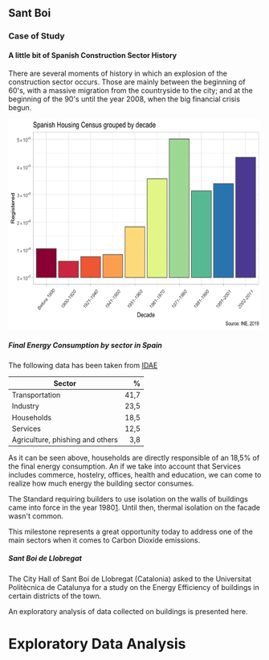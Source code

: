 ## Sant Boi

### Case of Study

#### A little bit of Spanish Construction Sector History

There are several moments of history in which an explosion of the construction sector occurs. Those are mainly between the beginning of 60's, with a massive migration from the countryside to the city; and at the beginning of the 90's until the year 2008, when the big financial crisis begun.

<p align="center">
  <img width="640" height="420" src="images/census.png">
</p>

##### Final Energy Consumption by sector in Spain

The following data has been taken from [IDAE](http://guiaenergia.idae.es/el-consumo-energia-en-espana/)

| Sector                                 | %             |
| -------------------------------------- |--------------:|
| Transportation                         | 41,7          |
| Industry                               | 23,5          |
| Households                             | 18,5          |
| Services                               | 12,5          |
| Agriculture, phishing and others       | 3,8           |

As it can be seen above, households are directly responsible of an 18,5% of the final energy consumption. An if we take into account that Services includes commerce, hostelry, offices, health and education, we can come to realize how much energy the building sector consumes.

The Standard requiring builders to use isolation on the walls of buildings came into force in the year 1980[1](https://www.boe.es/buscar/doc.php?id=BOE-A-1979-24866). Until then, thermal isolation on the facade wasn't common.

This milestone represents a great opportunity today to address one of the main sectors when it comes to Carbon Dioxide emissions.

##### Sant Boi de Llobregat

The City Hall of Sant Boi de Llobregat (Catalonia) asked to the Universitat Politècnica de Catalunya for a study on the Energy Efficiency of buildings in certain districts of the town.

An exploratory analysis of data collected on buildings is presented here.

# Exploratory Data Analysis
